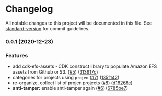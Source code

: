 # Changelog

All notable changes to this project will be documented in this file. See [standard-version](https://github.com/conventional-changelog/standard-version) for commit guidelines.

### 0.0.1 (2020-12-23)


### Features

* add cdk-efs-assets - CDK construct library to populate Amazon EFS assets from Github or S3. ([#5](https://github.com/p6m7g8/awesome-projen/issues/5)) ([313917c](https://github.com/p6m7g8/awesome-projen/commit/313917c2d2b2773110b8e1cfa92a241e67ef0897))
* categories for projects using `projen` ([#7](https://github.com/p6m7g8/awesome-projen/issues/7)) ([135f142](https://github.com/p6m7g8/awesome-projen/commit/135f142b8c68e04bac12cdafd59a314f8ed51bb6))
* re-organize, collect list of projen projects ([#8](https://github.com/p6m7g8/awesome-projen/issues/8)) ([d16266c](https://github.com/p6m7g8/awesome-projen/commit/d16266cc549308199eccc7ded0da443787eea0c3))
* **anti-tamper:** enable anti-tamper again ([#6](https://github.com/p6m7g8/awesome-projen/issues/6)) ([6785be7](https://github.com/p6m7g8/awesome-projen/commit/6785be78ca7645c4296915d27386fd39a28aee69))
